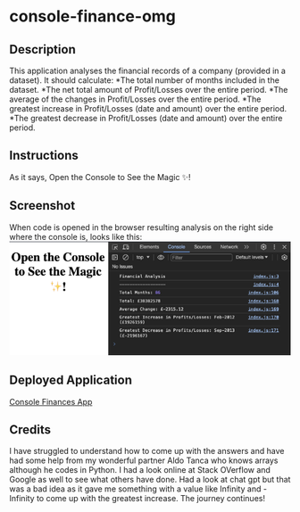 # console-finance-omg

## Description
This application analyses the financial records of a company (provided in a dataset).
It should calculate:
*The total number of months included in the dataset.
*The net total amount of Profit/Losses over the entire period.
*The average of the changes in Profit/Losses over the entire period.
*The greatest increase in Profit/Losses (date and amount) over the entire period.
*The greatest decrease in Profit/Losses (date and amount) over the entire period.

## Instructions
As it says, Open the Console to See the Magic ✨!

## Screenshot
When code is opened in the browser resulting analysis on the right side where the console is, looks like this:  
![Screenshot of the app working in the javascript console in browser](./images/Finance-Screenshot.png)

## Deployed Application
[Console Finances App](https://codeswitchstudio.github.io/console-finance-omg)

## Credits
I have struggled to understand how to come up with the answers and have had some help from my wonderful partner Aldo Tanca who knows arrays although he codes in Python. I had a look online at Stack OVerflow and Google as well to see what others have done. Had a look at chat gpt but that was a bad idea as it gave me something with a value like Infinity and -Infinity to come up with the greatest increase. The journey continues!
